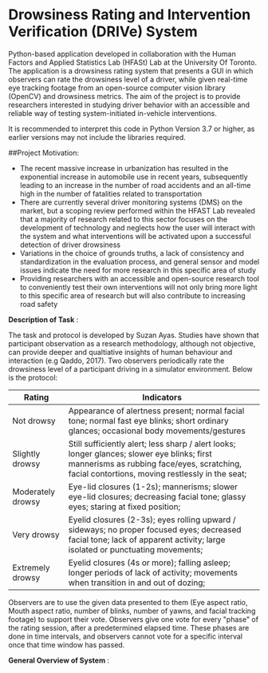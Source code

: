 # Drowsiness Rating and Intervention Verification (DRIVe) System

Python-based application developed in collaboration with the Human Factors and Applied Statistics Lab (HFASt) Lab at the University Of Toronto. The application is a drowsiness rating system that presents a GUI in which observers can rate the drowsiness level of a driver, while given real-time eye tracking footage from an open-source computer vision library (OpenCV) and drowsiness metrics. The aim of the project is to provide researchers interested in studying driver behavior with an accessible and reliable way of testing system-initiated in-vehicle interventions.

It is recommended to interpret this code in Python Version 3.7 or higher, as earlier versions may not include the libraries required.

##Project Motivation:

- The recent massive increase in urbanization has resulted in the exponential increase in automobile use in recent years, subsequently leading to an increase in the number of road accidents and an all-time high in the number of fatalities related to transportation
- There are currently several driver monitoring systems (DMS) on the market, but a scoping review performed within the HFAST Lab revealed that a majority of research related to this sector focuses on the development of technology and neglects how the user will interact with the system and what interventions will be activated upon a successful detection of driver drowsiness
- Variations in the choice of grounds truths, a lack of consistency and standardization in the evaluation process, and general sensor and model issues indicate the need for more research in this specific area of study
- Providing researchers with an accessible and open-source research tool to conveniently test their own interventions will not only bring more light to this specific area of research but will also contribute to increasing road safety

**Description of Task** :

The task and protocol is developed by Suzan Ayas. Studies have shown that participant observation as a research methodology, although not objective, can provide deeper and qualtiative insights of human behaviour and interaction (e.g Qaddo, 2017). Two observers periodically rate the drowsiness level of a participant driving in a simulator environment. Below is the protocol:

| Rating  | Indicators|
| ------------- | ------------- |
| Not drowsy  | Appearance of alertness present; normal facial tone; normal fast eye blinks; short ordinary glances; occasional body movements/gestures |
| Slightly drowsy | Still sufficiently alert; less sharp / alert looks; longer glances; slower eye blinks; first mannerisms as rubbing face/eyes, scratching, facial contortions, moving restlessly in the seat;  |
| Moderately drowsy | Eye-lid closures (1-2s); mannerisms; slower eye-lid closures; decreasing facial tone; glassy eyes; staring at fixed position; |
| Very drowsy | Eyelid closures (2-3s); eyes rolling upward / sideways; no proper focused eyes; decreased facial tone; lack of apparent activity; large isolated or punctuating movements;  |
| Extremely drowsy | Eyelid closures (4s or more); falling asleep; longer periods of lack of activity; movements when transition in and out of dozing;  |

Observers are to use the given data presented to them (Eye aspect ratio, Mouth aspect ratio, number of blinks, number of yawns, and facial tracking footage) to support their vote. Observers give one vote for every "phase" of the rating session, after a predetermined elapsed time. These phases are done in time intervals, and observers cannot vote for a specific interval once that time window has passed. 

**General Overview of System** :
